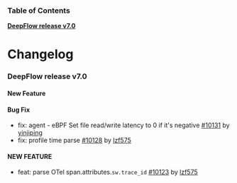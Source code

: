 ### Table of Contents

**[DeepFlow release v7.0](#v7.0)**<br/>

# Changelog

### <a id="v7.0"></a>DeepFlow release v7.0

#### New Feature

#### Bug Fix
* fix: agent - eBPF Set file read/write latency to 0 if it's negative [#10131](https://github.com/deepflowio/deepflow/pull/10131) by [yinjiping](https://github.com/yinjiping)
* fix: profile time parse [#10128](https://github.com/deepflowio/deepflow/pull/10128) by [lzf575](https://github.com/lzf575)


#### NEW FEATURE
* feat: parse OTel span.attributes.`sw.trace_id` [#10123](https://github.com/deepflowio/deepflow/pull/10123) by [lzf575](https://github.com/lzf575)
